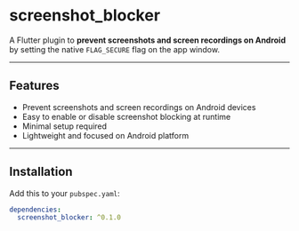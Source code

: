 # screenshot_blocker

A Flutter plugin to **prevent screenshots and screen recordings on Android** by setting the native `FLAG_SECURE` flag on the app window.

---

## Features

- Prevent screenshots and screen recordings on Android devices
- Easy to enable or disable screenshot blocking at runtime
- Minimal setup required
- Lightweight and focused on Android platform

---

## Installation

Add this to your `pubspec.yaml`:

```yaml
dependencies:
  screenshot_blocker: ^0.1.0



